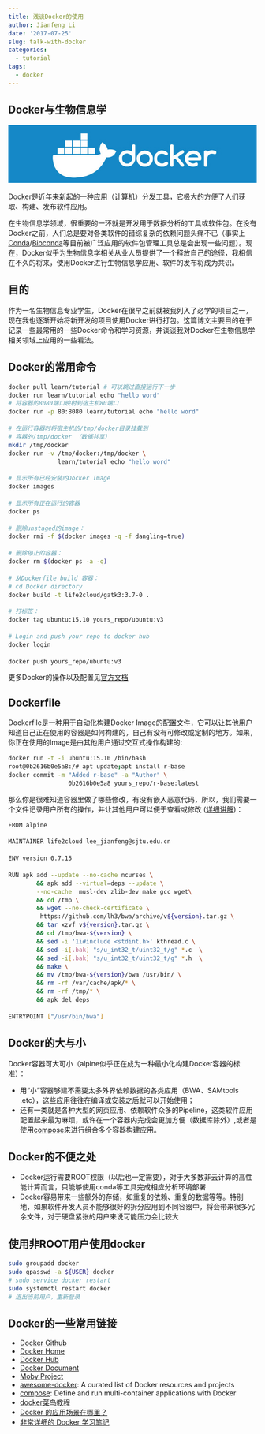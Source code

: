 ```yaml
---
title: 浅谈Docker的使用
author: Jianfeng Li
date: '2017-07-25'
slug: talk-with-docker
categories:
  - tutorial
tags:
  - docker
---
```



## Docker与生物信息学

<div align=center>
<img src= https://github.com/Miachol/Writing-material/raw/master/blog/images/2017-07-25-talk-with-docker/docker.jpg>
</div>

Docker是近年来新起的一种应用（计算机）分发工具，它极大的方便了人们获取、构建、发布软件应用。

在生物信息学领域，很重要的一环就是开发用于数据分析的工具或软件包。在没有Docker之前，人们总是要对各类软件的错综复杂的依赖问题头痛不已（事实上[Conda](https://conda.io/docs/intro.html)/[Bioconda](http://bioconda.github.io/)等目前被广泛应用的软件包管理工具总是会出现一些问题）。现在，Docker似乎为生物信息学相关从业人员提供了一个释放自己的途径，我相信在不久的将来，使用Docker进行生物信息学应用、软件的发布将成为共识。

## 目的

作为一名生物信息专业学生，Docker在很早之前就被我列入了必学的项目之一，现在我也逐渐开始将新开发的项目使用Docker进行打包。这篇博文主要目的在于记录一些最常用的一些Docker命令和学习资源，并谈谈我对Docker在生物信息学相关领域上应用的一些看法。

## Docker的常用命令

```bash
docker pull learn/tutorial # 可以跳过直接运行下一步
docker run learn/tutorial echo "hello word"
# 将容器的8080端口映射到宿主机80端口
docker run -p 80:8080 learn/tutorial echo "hello word"

# 在运行容器时将宿主机的/tmp/docker目录挂载到
# 容器的/tmp/docker （数据共享）
mkdir /tmp/docker
docker run -v /tmp/docker:/tmp/docker \
              learn/tutorial echo "hello word"

# 显示所有已经安装的Docker Image
docker images

# 显示所有正在运行的容器
docker ps

# 删除unstaged的image：
docker rmi -f $(docker images -q -f dangling=true)

# 删除停止的容器：
docker rm $(docker ps -a -q)

# 从Dockerfile build 容器：
# cd Docker directory
docker build -t life2cloud/gatk3:3.7-0 .

# 打标签：
docker tag ubuntu:15.10 yours_repo/ubuntu:v3

# Login and push your repo to docker hub
docker login

docker push yours_repo/ubuntu:v3
```
更多Docker的操作以及配置见[官方文档](https://docs.docker.com/engine/userguide/)
## Dockerfile

Dockerfile是一种用于自动化构建Docker Image的配置文件，它可以让其他用户知道自己正在使用的容器是如何构建的，自己有没有可修改或定制的地方。如果，你正在使用的Image是由其他用户通过交互式操作构建的:

```bash
docker run -t -i ubuntu:15.10 /bin/bash
root@0b2616b0e5a8:/# apt update;apt install r-base
docker commit -m "Added r-base" -a "Author" \
                 0b2616b0e5a8 yours_repo/r-base:latest
```

那么你是很难知道容器里做了哪些修改，有没有嵌入恶意代码，所以，我们需要一个文件记录用户所有的操作，并让其他用户可以便于查看或修改 ([详细讲解](https://docs.docker.com/engine/reference/builder/))：

```bash
FROM alpine

MAINTAINER life2cloud lee_jianfeng@sjtu.edu.cn

ENV version 0.7.15

RUN apk add --update --no-cache ncurses \
        && apk add --virtual=deps --update \
        --no-cache  musl-dev zlib-dev make gcc wget\
        && cd /tmp \
        && wget --no-check-certificate \
         https://github.com/lh3/bwa/archive/v${version}.tar.gz \
        && tar xzvf v${version}.tar.gz \
        && cd /tmp/bwa-${version} \
        && sed -i '1i#include <stdint.h>' kthread.c \
        && sed -i[.bak] "s/u_int32_t/uint32_t/g" *.c  \
        && sed -i[.bak] "s/u_int32_t/uint32_t/g" *.h  \
        && make \
        && mv /tmp/bwa-${version}/bwa /usr/bin/ \
        && rm -rf /var/cache/apk/* \
        && rm -rf /tmp/* \
        && apk del deps

ENTRYPOINT ["/usr/bin/bwa"]

```

## Docker的大与小

Docker容器可大可小（alpine似乎正在成为一种最小化构建Docker容器的标准）：

- 用“小”容器够建不需要太多外界依赖数据的各类应用（BWA、SAMtools .etc），这些应用往往在编译或安装之后就可以开始使用；
- 还有一类就是各种大型的网页应用、依赖软件众多的Pipeline，这类软件应用配置起来最为麻烦，或许在一个容器内完成会更加方便（数据库除外）,或者是使用[compose](https://github.com/docker/compose)来进行组合多个容器构建应用。

## Docker的不便之处

- Docker运行需要ROOT权限（以后也一定需要），对于大多数非云计算的高性能计算而言，只能够使用conda等工具完成相应分析环境部署
- Docker容易带来一些额外的存储，如重复的依赖、重复的数据等等。特别地，如果软件开发人员不能够很好的拆分应用到不同容器中，将会带来很多冗余文件，对于硬盘紧张的用户来说可能压力会比较大

## 使用非ROOT用户使用docker

```bash
sudo groupadd docker
sudo gpasswd -a ${USER} docker
# sudo service docker restart
sudo systemctl restart docker
# 退出当前用户，重新登录
```

## Docker的一些常用链接
- [Docker Github](https://github.com/docker)
- [Docker Home](https://www.docker.com/)
- [Docker Hub](https://hub.docker.com/)
- [Docker Document](https://docs.docker.com/)
- [Moby Project](https://mobyproject.org/)
- [awesome-docker](https://github.com/veggiemonk/awesome-docker): A curated list of Docker resources and projects
- [compose](https://github.com/docker/compose): Define and run multi-container applications with Docker
- [docker菜鸟教程](http://www.runoob.com/docker/docker-tutorial.html)
- [Docker 的应用场景在哪里？](https://www.zhihu.com/question/22969309)
- [非常详细的 Docker 学习笔记](http://blog.csdn.net/zjin_hua/article/details/52041757)
